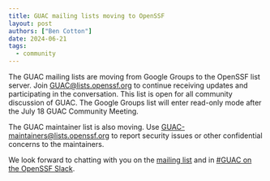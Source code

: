 ```yaml
---
title: GUAC mailing lists moving to OpenSSF
layout: post
authors: ["Ben Cotton"]
date: 2024-06-21
tags:
  - community
---
```


The GUAC mailing lists are moving from Google Groups to the OpenSSF list server.
Join [GUAC@lists.openssf.org](https://lists.openssf.org/g/GUAC) to continue receiving updates and participating in the conversation.
This list is open for all community discussion of GUAC.
The Google Groups list will enter read-only mode after the July 18 GUAC Community Meeting.

The GUAC maintainer list is also moving.
Use [GUAC-maintainers@lists.openssf.org](https://lists.openssf.org/g/GUAC-Maintainers) to report security issues or other confidential concerns to the maintainers.

We look forward to chatting with you on the [mailing list](https://lists.openssf.org/g/GUAC) and in [#GUAC on the OpenSSF Slack](https://openssf.slack.com/archives/C03U677QD46).
